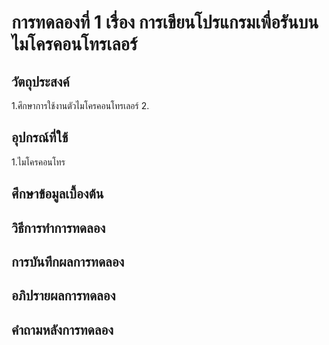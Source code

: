 # การทดลองที่ 1 เรื่อง การเขียนโปรแกรมเพื่อรันบนไมโครคอนโทรเลอร์   
## วัตถุประสงค์ 
1.ศึกษาการใช้งานตัวไมโครคอนโทรเลอร์
2.
## อุปกรณ์ที่ใช้ 
1.ไมโครคอนโทร
## ศึกษาข้อมูลเบื้องต้น 

## วิธีการทำการทดลอง 

## การบันทึกผลการทดลอง 

## อภิปรายผลการทดลอง 

## คำถามหลังการทดลอง 

